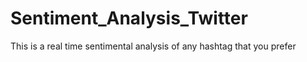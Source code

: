 # Sentiment_Analysis_Twitter
This is a real time sentimental analysis of any hashtag that you prefer
